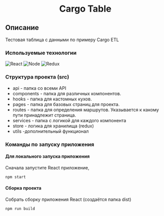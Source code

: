 <h1 align="center">Cargo Table</h1>

## Описание

Тестовая таблица с данными по примеру Cargo ETL

### Используемые технологии
![React](https://img.shields.io/badge/-React-black?style=flat-square&logo=React&logoColor=React)
![Node](https://img.shields.io/badge/-Node-black?style=flat-square&logo=node.js&logoColor=node)
![Redux](https://img.shields.io/badge/-Redux-black?style=flat-square&logo=redux&logoColor=redux)


### Структура проекта (src)
+ api - папка со всеми API
+ components - папка для различных компонентов.
+ hooks - папка для кастомных кухов.
+ pages - папка для базовых страниц для проекта.
+ routes - папка для определения маршрутов. Указывается к какому пути принадлежит страница.
+ services - папка с логикой для каждого компонента
+ store -  логика для хранилища (redux)
+ utils -дополнительный функционал


### Команды по запуску приложения

#### Для локального запуска приложения

Сначала запустите React приложение,
```
npm start
```

#### Сборка проекта

Собрать сборку приложения React (создаётся папка dist)
```
npm run build
```
